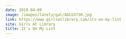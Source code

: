 ```yaml
---
date: 2018-04-09
image: /images/lately/gal/AOLU3730.jpg
link: https://www.girlsatlibrary.com/its-on-my-list
site: Girls At Library
title: It's On My List
---
```

